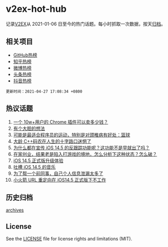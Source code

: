 # v2ex-hot-hub

 记录[V2EX](https://www.v2ex.com/)从 2021-01-06 日至今的热门话题。每小时抓取一次数据，按天[归档](archives)。
 
 ## 相关项目

- [GitHub热榜](https://github.com/snaildev/github-hot-hub)
- [知乎热榜](https://github.com/snaildev/zhihu-hot-hub)
- [微博热榜](https://github.com/snaildev/weibo-hot-hub)
- [头条热榜](https://github.com/snaildev/toutiao-hot-hub)
- [抖音热榜](https://github.com/snaildev/douyin-hot-hub)


 `更新时间：2021-04-27 17:08:34 +0800`

## 热议话题

1. [一个 10w+用户的 Chrome 插件可以卖多少钱？](https://www.v2ex.com/t/773416)
1. [有个大胆的想法](https://www.v2ex.com/t/773516)
1. [可能是最适合程序员的运动，特别是对颈椎病有好处：篮球](https://www.v2ex.com/t/773500)
1. [大龄 C++码农在人生的十字路口迷惘了](https://www.v2ex.com/t/773439)
1. [为什么都在宣传 iOS 14.5 的反跟踪功能呢？这功能不是早就出了吗？](https://www.v2ex.com/t/773502)
1. [在家创业，结果老是陷入打游戏的境地，怎么分析下这种状态？怎么破？](https://www.v2ex.com/t/773579)
1. [iOS 14.5 正式版升级体验](https://www.v2ex.com/t/773505)
1. [吐槽 iOS 14.5 的音乐](https://www.v2ex.com/t/773507)
1. [为了帮一个前同事，自己个人信息泄漏太多了](https://www.v2ex.com/t/773457)
1. [小火箭 URL 重定向在 iOS14.5 正式版下不工作](https://www.v2ex.com/t/773536)

## 历史归档

[archives](archives)

## License

See the [LICENSE](LICENSE) file for license rights and limitations (MIT).
